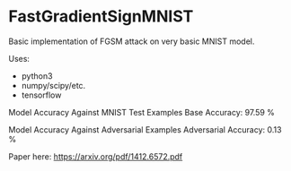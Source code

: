 # FastGradientSignMNIST
Basic implementation of FGSM attack on very basic MNIST model.


Uses:
- python3 
- numpy/scipy/etc.
- tensorflow

Model Accuracy Against MNIST Test Examples
Base Accuracy:   97.59 %

Model Accuracy Against Adversarial Examples
Adversarial Accuracy:    0.13 %

Paper here: https://arxiv.org/pdf/1412.6572.pdf
